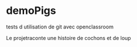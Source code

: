 # demoPigs
tests d utilisation de git avec openclassroom

Le projetraconte une histoire de cochons et de loup

